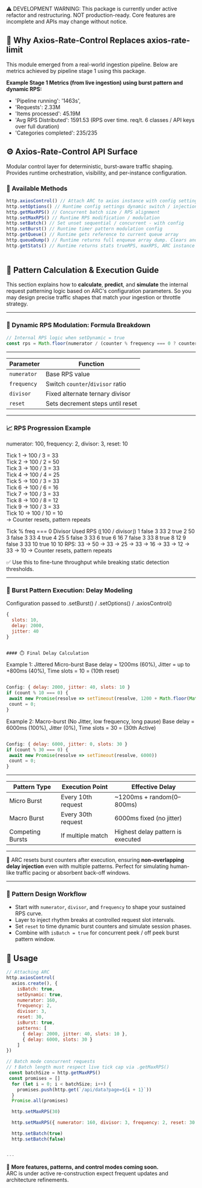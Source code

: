 ⚠️ DEVELOPMENT WARNING: This package is currently under active refactor and restructuring. NOT production-ready. 
Core features are incomplete and APIs may change without notice.

## 🔧  Why Axios-Rate-Control Replaces axios-rate-limit

This module emerged from a real-world ingestion pipeline.
Below are metrics achieved by pipeline stage 1 using this package. 

**Example Stage 1 Metrics (from live ingestion) using burst pattern and dynamic RPS:**
- 'Pipeline running': '1463s',
- 'Requests': 2.33M
- 'Items processed': 45.19M
- 'Avg RPS Distributed': 1591.53 (RPS over time. req/t. 6 classes / API keys over full duration)
- 'Categories completed': 235/235



## ⚙️ Axios-Rate-Control API Surface

Modular control layer for deterministic, burst-aware traffic shaping.  
Provides runtime orchestration, visibility, and per-instance configuration.

### 🔧 Available Methods 

```js
http.axiosControl() // Attach ARC to axios instance with config settings
http.setOptions() // Runtime config settings dynamic switch / injection
http.getMaxRPS() // Concurrent batch size / RPS alignment 
http.setMaxRPS() // Runtime RPS modification / modulation
http.setBatch() // Set unset sequential / concurrent - with config
http.setBurst() // Runtime timer pattern modulation config
http.getQueue() // Runtime gets reference to current queue array
http.queueDump() // Runtime returns full enqueue array dump. Clears and cancels requests 
http.getStats() // Runtime returns stats trueRPS, maxRPS, ARC instance id
 


```
## 🧮 Pattern Calculation & Execution Guide

This section explains how to **calculate**, **predict**, and **simulate** the internal request patterning logic based on ARC's configuration parameters. So you may design precise traffic shapes that match your ingestion or throttle strategy.

---

### 🎯 Dynamic RPS Modulation: Formula Breakdown

```js
// Internal RPS logic when setDynamic = true
const rps = Math.floor(numerator / (counter % frequency === 0 ? counter : divisor))
```
____________________________________________________
|  Parameter  |             Function               |
|-------------|------------------------------------|
| `numerator` |           Base RPS value           |
| `frequency` |  Switch `counter`/`divisor` ratio  |
|  `divisor`  |  Fixed alternate  ternary divisor  |
|   `reset`   |  Sets decrement steps until reset  |
----------------------------------------------------

### 📈 RPS Progression Example


numerator: 100, frequency: 2, divisor: 3, reset: 10

Tick 1  → 100 / 3  = 33  
Tick 2  → 100 / 2  = 50  
Tick 3  → 100 / 3  = 33  
Tick 4  → 100 / 4  = 25  
Tick 5  → 100 / 3  = 33  
Tick 6  → 100 / 6  = 16  
Tick 7  → 100 / 3  = 33  
Tick 8  → 100 / 8  = 12  
Tick 9  → 100 / 3  = 33  
Tick 10 → 100 / 10 = 10  
→ Counter resets, pattern repeats

Tick	% freq === 0	Divisor Used	RPS (⌊100 / divisor⌋)
1	false	3	33
2	true	2	50
3	false	3	33
4	true	4	25
5	false	3	33
6	true	6	16
7	false	3	33
8	true	8	12
9	false	3	33
10	true	10	10
RPS: 33 → 50 → 33 → 25 → 33 → 16 → 33 → 12 → 33 → 10
→ Counter resets, pattern repeats


✅ Use this to fine-tune throughput while breaking static detection thresholds.

---

### 🧨 Burst Pattern Execution: Delay Modeling


Configuration passed to .setBurst() / .setOptions() / .axiosControl()
```js
{
  slots: 10,
  delay: 2000,
  jitter: 40
}


#### ⏱️ Final Delay Calculation
```
Example 1: Jittered Micro-burst
Base delay = 1200ms (60%), Jitter = up to +800ms (40%), Time slots = 10 = (10th reset)
 ```js

 Config: { delay: 2000, jitter: 40, slots: 10 }
if (count % 10 === 0) {
  await new Promise(resolve => setTimeout(resolve, 1200 + Math.floor(Math.random() * 800)))
  count = 0;
}
```
 Example 2: Macro-burst (No Jitter, low frequency, long pause)
 Base delay = 6000ms (100%), Jitter (0%), Time slots = 30 = (30th Active)
 ```js

 Config: { delay: 6000, jitter: 0, slots: 30 }
if (count % 30 === 0) {
  await new Promise(resolve => setTimeout(resolve, 6000))
  count = 0;
}
```
____________________________________________________________________________________
|    Pattern Type    |     Execution Point    |          Effective Delay           |
|--------------------|------------------------|------------------------------------|
|    Micro Burst     |   Every 10th request   |    ~1200ms + random(0–800ms)       |
|    Macro Burst     |   Every 30th request   |     6000ms fixed (no jitter)       |
|  Competing Bursts  |   If multiple match    | Highest delay pattern is executed  |
------------------------------------------------------------------------------------
🧠 ARC resets burst counters after execution, ensuring **non-overlapping delay injection** even with multiple patterns. Perfect for simulating human-like traffic pacing or absorbent back-off windows.

---

### 📘 Pattern Design Workflow

- Start with `numerator`, `divisor`, and `frequency` to shape your sustained RPS curve.
- Layer to inject rhythm breaks at controlled request slot intervals.
- Set `reset` to time dynamic burst counters and simulate session phases.
- Combine with `isBatch = true` for concurrent peek / off peek burst pattern window.


## 📘 Usage
```js
// Attaching ARC 
http.axiosControl(
  axios.create(), {
    isBatch: true,
    setDynamic: true,
    numerator: 160,
    frequency: 2,
    divisor: 3,
    reset: 30,
    isBurst: true,
    patterns: [
      { delay: 2000, jitter: 40, slots: 10 },
      { delay: 6000, slots: 30 }
    ]
})

// Batch mode concurrent requests
// ❗ Batch length must respect live tick cap via .getMaxRPS()
 const batchSize = http.getMaxRPS()
 const promises = []
  for (let i = 0; i < batchSize; i++) {
    promises.push(http.get(`/api/data?page=${i + 1}`))
  }
  Promise.all(promises)

  http.setMaxRPS(30)

  http.setMaxRPS({ numerator: 160, divisor: 3, frequency: 2, reset: 30 })

  http.setBatch(true)
  http.setBatch(false)  


---
```
🔄 **More features, patterns, and control modes coming soon.**  
ARC is under active re-construction expect frequent updates and architecture refinements.
